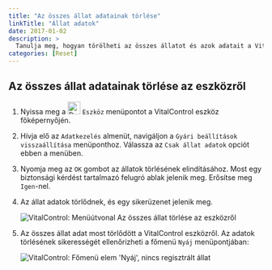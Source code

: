```yaml
---
title: "Az összes állat adatainak törlése"
linkTitle: "Állat adatok"
date: 2017-01-02
description: >
  Tanulja meg, hogyan törölheti az összes állatot és azok adatait a VitalControl eszközéről.
categories: [Reset]
---
```

## Az összes állat adatainak törlése az eszközről

1. Nyissa meg a <img src="/icons/device.svg" width="25" align="bottom" alt="Device" /> `Eszköz` menüpontot a VitalControl eszköz főképernyőjén.

1. Hívja elő az `Adatkezelés` almenüt, navigáljon a `Gyári beállítások visszaállítása` menüponthoz. Válassza az `Csak állat adatok` opciót ebben a menüben.

1. Nyomja meg az `OK` gombot az állatok törlésének elindításához. Most egy biztonsági kérdést tartalmazó felugró ablak jelenik meg. Erősítse meg `Igen`-nel.

1. Az állat adatok törlődnek, és egy sikerüzenet jelenik meg.

   ![VitalControl: Menüútvonal Az összes állat törlése az eszközről](../images/eraseanimals.png "Az összes állat törlése")

1. Az összes állat adat most törlődött a VitalControl eszközről. Az adatok törlésének sikerességét ellenőrizheti a főmenü `Nyáj` menüpontjában:

   ![VitalControl: Főmenü elem 'Nyáj', nincs regisztrált állat](../images/no-animals.png "Nincs regisztrált állat")

